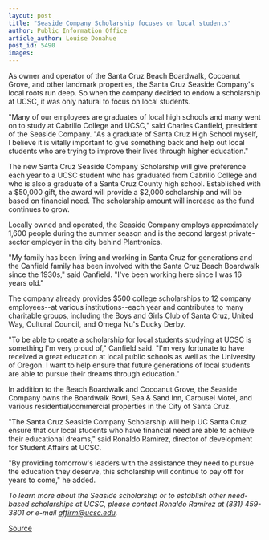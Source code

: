 ```yaml
---
layout: post
title: "Seaside Company Scholarship focuses on local students"
author: Public Information Office
article_author: Louise Donahue
post_id: 5490
images:
---
```


<a name="content" id="content"></a>
<p>
  As owner and operator of the Santa Cruz Beach Boardwalk, Cocoanut Grove, and other landmark properties, the Santa Cruz Seaside Company's local roots run deep. So when the company decided to endow a scholarship at UCSC, it was only natural to focus on local students.<br>
</p>
<p>
  "Many of our employees are graduates of local high schools and many went on to study at Cabrillo College and UCSC," said Charles Canfield, president of the Seaside Company. "As a graduate of Santa Cruz High School myself, I believe it is vitally important to give something back and help out local students who are trying to improve their lives through higher education."
</p>
<p>
  The new Santa Cruz Seaside Company Scholarship will give preference each year to a UCSC student who has graduated from Cabrillo College and who is also a graduate of a Santa Cruz County high school. Established with a $50,000 gift, the award will provide a $2,000 scholarship and will be based on financial need. The scholarship amount will increase as the fund continues to grow.<br>
</p>
<p>
  Locally owned and operated, the Seaside Company employs approximately 1,600 people during the summer season and is the second largest private-sector employer in the city behind Plantronics.<br>
</p>
<p>
  "My family has been living and working in Santa Cruz for generations and the Canfield family has been involved with the Santa Cruz Beach Boardwalk since the 1930s," said Canfield. "I've been working here since I was 16 years old."<br>
</p>
<p>
  The company already provides $500 college scholarships to 12 company employees--at various institutions--each year and contributes to many charitable groups, including the Boys and Girls Club of Santa Cruz, United Way, Cultural Council, and Omega Nu's Ducky Derby.<br>
</p>
<p>
  "To be able to create a scholarship for local students studying at UCSC is something I'm very proud of," Canfield said. "I'm very fortunate to have received a great education at local public schools as well as the University of Oregon. I want to help ensure that future generations of local students are able to pursue their dreams through education."<br>
</p>
<p>
  In addition to the Beach Boardwalk and Cocoanut Grove, the Seaside Company owns the Boardwalk Bowl, Sea &amp; Sand Inn, Carousel Motel, and various residential/commercial properties in the City of Santa Cruz.<br>
</p>
<p>
  "The Santa Cruz Seaside Company Scholarship will help UC Santa Cruz ensure that our local students who have financial need are able to achieve their educational dreams," said Ronaldo Ramirez, director of development for Student Affairs at UCSC.<br>
</p>
<p>
  "By providing tomorrow's leaders with the assistance they need to pursue the education they deserve, this scholarship will continue to pay off for years to come," he added.<br>
</p>
<p>
  <i>To learn more about the Seaside scholarship or to establish other need-based scholarships at UCSC, please contact Ronaldo Ramirez at (831) 459-3801 or e-mail <a href="mailto:affirm@ucsc.edu">affirm@ucsc.edu</a>.</i>
</p>
<p><a href="http://www1.ucsc.edu/currents/04-05/02-28/seaside.asp" title="Permalink to seaside">Source</a></p>
